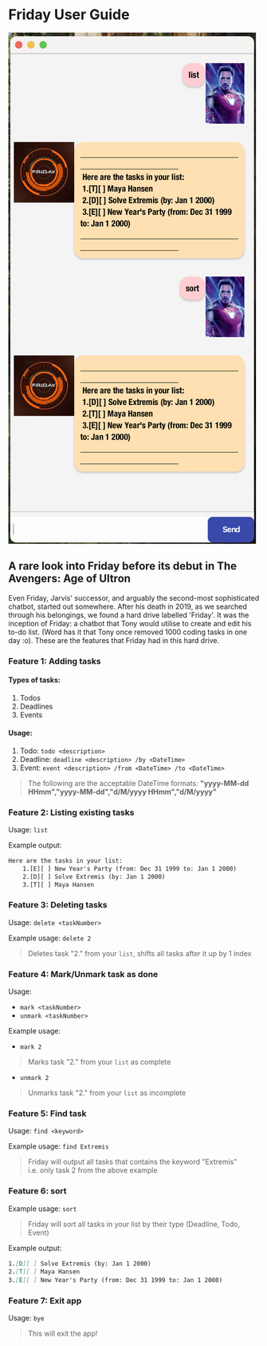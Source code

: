 # Friday User Guide

![Ui.png](Ui.png)

## A rare look into Friday before its debut in The Avengers: Age of Ultron

Even Friday, Jarvis' successor, and arguably the second-most sophisticated 
chatbot, started out somewhere. After his death in 2019, as we searched 
through his belongings, we found a hard drive labelled 'Friday'. 
It was the inception of Friday: a chatbot that Tony would utilise to create 
and edit his to-do list. (Word has it that Tony once removed 1000 coding 
tasks in one day :o). These are the features that Friday had in this hard drive.

### Feature 1: Adding tasks

#### Types of tasks:
1. Todos
2. Deadlines
3. Events

#### Usage:
1. Todo: `todo <description>`
2. Deadline: `deadline <description> /by <DateTime>`
3. Event: `event <description> /from <DateTime> /to <DateTime>`
> The following are the acceptable DateTime formats: **"yyyy-MM-dd HHmm","yyyy-MM-dd","d/M/yyyy HHmm","d/M/yyyy"**

### Feature 2: Listing existing tasks

Usage: `list`

Example output:
``` 
Here are the tasks in your list: 
    1.[E][ ] New Year's Party (from: Dec 31 1999 to: Jan 1 2000)
    2.[D][ ] Solve Extremis (by: Jan 1 2000)
    3.[T][ ] Maya Hansen
```

### Feature 3: Deleting tasks

Usage: `delete <taskNumber>`

Example usage: `delete 2`
> Deletes task "2." from your `list`, shifts all tasks after it up by 1 index

### Feature 4: Mark/Unmark task as done

Usage:
* `mark <taskNumber>`
* `unmark <taskNumber>`

Example usage:
* `mark 2`
> Marks task "2." from your `list` as complete

* `unmark 2`
> Unmarks task "2." from your `list` as incomplete

### Feature 5: Find task

Usage: `find <keyword>`

Example usage: `find Extremis`
> Friday will output all tasks that contains the keyword "Extremis" <br>
> i.e. only task 2 from the above example

### Feature 6: sort

Example usage: `sort`
> Friday will sort all tasks in your list by their type (Deadline, Todo, Event)

Example output:

```markdown
1.[D][ ] Solve Extremis (by: Jan 1 2000)
2.[T][ ] Maya Hansen
3.[E][ ] New Year's Party (from: Dec 31 1999 to: Jan 1 2000)
```

### Feature 7: Exit app

Usage: `bye`
> This will exit the app!